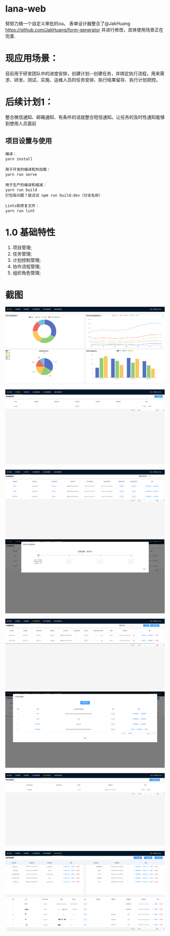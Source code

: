 # lana-web
努努力搞一个自定义审批的oa。
表单设计器整合了@JakHuang https://github.com/JakHuang/form-generator 并进行修改，具体使用场景正在完善.

# 现应用场景：
目前用于研发团队中的进度安排，创建计划--创建任务，并绑定执行流程，用来需求、研发、测试、实施、运维人员的任务安排、执行结果留存、执行计划把控。

# 后续计划1：
整合微信通知、邮箱通知、有条件的话就整合短信通知。让任务的及时性通知能够到使用人员面前

## 项目设置与使用
```
编译：
yarn install

用于开发的编译和热加载：
yarn run serve

用于生产的编译和缩减：
yarn run build
打包有问题？就试试 npm run build:dev（分支名称）

Lints和修复文件：
yarn run lint
```
# 1.0 基础特性
1. 项目管理;
2. 任务管理;
3. 计划控制管理;
4. 协作流程管理;
5. 组织角色管理;

# 截图


![img.png](img.png)

![img_2.png](img_2.png)

![img_3.png](img_3.png)
![img_4.png](img_4.png)

![img_5.png](img_5.png)
![img_6.png](img_6.png)

![img_7.png](img_7.png)

![img_8.png](img_8.png)

